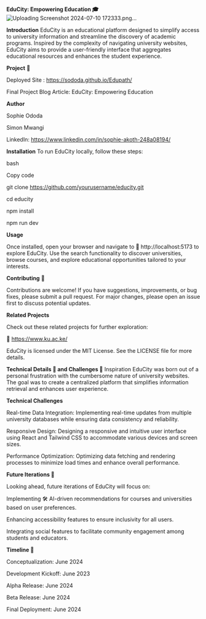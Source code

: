 **EduCity: Empowering Education 🎓**
![Uploading Screenshot 2024-07-10 172333.png…]()


**Introduction**
EduCity is an educational platform designed to simplify access to university information and streamline the discovery of academic programs. Inspired by the complexity of navigating university websites, EduCity aims to provide a user-friendly interface that aggregates educational resources and enhances the student experience.

**Project** 🔗 


Deployed Site : https://sododa.github.io/Edupath/

Final Project Blog Article: EduCity: Empowering Education

**Author**

Sophie Ododa

Simon Mwangi

LinkedIn: https://www.linkedin.com/in/sophie-akoth-248a08194/

**Installation**
To run EduCity locally, follow these steps:

bash

Copy code

git clone https://github.com/yourusername/educity.git

cd educity

npm install

npm run dev

**Usage**

Once installed, open your browser and navigate to 🔗 http://localhost:5173 to explore EduCity. Use the search functionality to discover universities, browse courses, and explore educational opportunities tailored to your interests.

**Contributing** 🤝

Contributions are welcome! If you have suggestions, improvements, or bug fixes, please submit a pull request. For major changes, please open an issue first to discuss potential updates.

**Related Projects**

Check out these related projects for further exploration:

🔗 https://www.ku.ac.ke/

EduCity is licensed under the MIT License. See the LICENSE file for more details.

**Technical Details 📝 and Challenges 🧩**
Inspiration
EduCity was born out of a personal frustration with the cumbersome nature of university websites. The goal was to create a centralized platform that simplifies information retrieval and enhances user experience.

**Technical Challenges**

Real-time Data Integration: Implementing real-time updates from multiple university databases while ensuring data consistency and reliability.

Responsive Design: Designing a responsive and intuitive user interface using React and Tailwind CSS to accommodate various devices and screen sizes.

Performance Optimization: Optimizing data fetching and rendering processes to minimize load times and enhance overall performance.

**Future Iterations 🚀**

Looking ahead, future iterations of EduCity will focus on:

Implementing 🛠️ AI-driven recommendations for courses and universities based on user preferences.

Enhancing accessibility features to ensure inclusivity for all users.

Integrating social features to facilitate community engagement among students and educators.


**Timeline 📅**

Conceptualization:  June 2024

Development Kickoff: June 2023

Alpha Release: June 2024

Beta Release: June 2024

Final Deployment: June 2024
